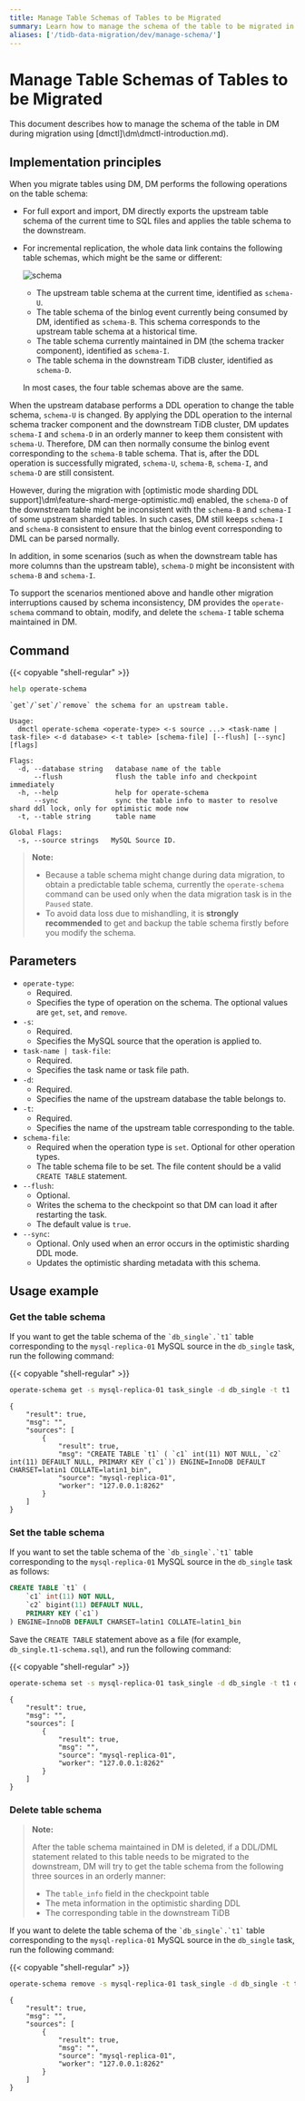 ```yaml
---
title: Manage Table Schemas of Tables to be Migrated
summary: Learn how to manage the schema of the table to be migrated in DM.
aliases: ['/tidb-data-migration/dev/manage-schema/']
---
```


# Manage Table Schemas of Tables to be Migrated

This document describes how to manage the schema of the table in DM during migration using [dmctl]\dm\dmctl-introduction.md).

## Implementation principles

When you migrate tables using DM, DM performs the following operations on the table schema:

- For full export and import, DM directly exports the upstream table schema of the current time to SQL files and applies the table schema to the downstream.

- For incremental replication, the whole data link contains the following table schemas, which might be the same or different:

    ![schema](/media/dm/operate-schema.png)

    * The upstream table schema at the current time, identified as `schema-U`.
    * The table schema of the binlog event currently being consumed by DM, identified as `schema-B`. This schema corresponds to the upstream table schema at a historical time.
    * The table schema currently maintained in DM (the schema tracker component), identified as `schema-I`.
    * The table schema in the downstream TiDB cluster, identified as `schema-D`.

    In most cases, the four table schemas above are the same.

When the upstream database performs a DDL operation to change the table schema, `schema-U` is changed. By applying the DDL operation to the internal schema tracker component and the downstream TiDB cluster, DM updates `schema-I` and `schema-D` in an orderly manner to keep them consistent with `schema-U`. Therefore, DM can then normally consume the binlog event corresponding to the `schema-B` table schema. That is, after the DDL operation is successfully migrated, `schema-U`, `schema-B`, `schema-I`, and `schema-D` are still consistent.

However, during the migration with [optimistic mode sharding DDL support]\dm\feature-shard-merge-optimistic.md) enabled, the `schema-D` of the downstream table might be inconsistent with the `schema-B` and `schema-I` of some upstream sharded tables. In such cases, DM still keeps `schema-I` and `schema-B` consistent to ensure that the binlog event corresponding to DML can be parsed normally.

In addition, in some scenarios (such as when the downstream table has more columns than the upstream table), `schema-D` might be inconsistent with `schema-B` and `schema-I`.

To support the scenarios mentioned above and handle other migration interruptions caused by schema inconsistency, DM provides the `operate-schema` command to obtain, modify, and delete the `schema-I` table schema maintained in DM.

## Command

{{< copyable "shell-regular" >}}

```bash
help operate-schema
```

```
`get`/`set`/`remove` the schema for an upstream table.

Usage:
  dmctl operate-schema <operate-type> <-s source ...> <task-name | task-file> <-d database> <-t table> [schema-file] [--flush] [--sync] [flags]

Flags:
  -d, --database string   database name of the table
      --flush             flush the table info and checkpoint immediately
  -h, --help              help for operate-schema
      --sync              sync the table info to master to resolve shard ddl lock, only for optimistic mode now
  -t, --table string      table name

Global Flags:
  -s, --source strings   MySQL Source ID.
```

> **Note:**
>
> - Because a table schema might change during data migration, to obtain a predictable table schema, currently the `operate-schema` command can be used only when the data migration task is in the `Paused` state.
> - To avoid data loss due to mishandling, it is **strongly recommended** to get and backup the table schema firstly before you modify the schema.

## Parameters

* `operate-type`:
    - Required.
    - Specifies the type of operation on the schema. The optional values are `get`, `set`, and `remove`.
* `-s`:
    - Required.
    - Specifies the MySQL source that the operation is applied to.
* `task-name | task-file`:
    - Required.
    - Specifies the task name or task file path.
* `-d`:
    - Required.
    - Specifies the name of the upstream database the table belongs to.
* `-t`:
    - Required.
    - Specifies the name of the upstream table corresponding to the table.
* `schema-file`:
    - Required when the operation type is `set`. Optional for other operation types.
    - The table schema file to be set. The file content should be a valid `CREATE TABLE` statement.
* `--flush`:
    - Optional.
    - Writes the schema to the checkpoint so that DM can load it after restarting the task.
    - The default value is `true`.
* `--sync`:
    - Optional. Only used when an error occurs in the optimistic sharding DDL mode.
    - Updates the optimistic sharding metadata with this schema.

## Usage example

### Get the table schema

If you want to get the table schema of the ``` `db_single`.`t1` ``` table corresponding to the `mysql-replica-01` MySQL source in the `db_single` task, run the following command:

{{< copyable "shell-regular" >}}

```bash
operate-schema get -s mysql-replica-01 task_single -d db_single -t t1
```

```
{
    "result": true,
    "msg": "",
    "sources": [
        {
            "result": true,
            "msg": "CREATE TABLE `t1` ( `c1` int(11) NOT NULL, `c2` int(11) DEFAULT NULL, PRIMARY KEY (`c1`)) ENGINE=InnoDB DEFAULT CHARSET=latin1 COLLATE=latin1_bin",
            "source": "mysql-replica-01",
            "worker": "127.0.0.1:8262"
        }
    ]
}
```

### Set the table schema

If you want to set the table schema of the ``` `db_single`.`t1` ``` table corresponding to the `mysql-replica-01` MySQL source in the `db_single` task as follows:

```sql
CREATE TABLE `t1` (
    `c1` int(11) NOT NULL,
    `c2` bigint(11) DEFAULT NULL,
    PRIMARY KEY (`c1`)
) ENGINE=InnoDB DEFAULT CHARSET=latin1 COLLATE=latin1_bin
```

Save the `CREATE TABLE` statement above as a file (for example, `db_single.t1-schema.sql`), and run the following command:

{{< copyable "shell-regular" >}}

```bash
operate-schema set -s mysql-replica-01 task_single -d db_single -t t1 db_single.t1-schema.sql
```

```
{
    "result": true,
    "msg": "",
    "sources": [
        {
            "result": true,
            "msg": "",
            "source": "mysql-replica-01",
            "worker": "127.0.0.1:8262"
        }
    ]
}
```

### Delete table schema

> **Note:**
>
> After the table schema maintained in DM is deleted, if a DDL/DML statement related to this table needs to be migrated to the downstream, DM will try to get the table schema from the following three sources in an orderly manner:
>
> * The `table_info` field in the checkpoint table
> * The meta information in the optimistic sharding DDL
> * The corresponding table in the downstream TiDB

If you want to delete the table schema of the ``` `db_single`.`t1` ``` table corresponding to the `mysql-replica-01` MySQL source in the `db_single` task, run the following command:

{{< copyable "shell-regular" >}}

```bash
operate-schema remove -s mysql-replica-01 task_single -d db_single -t t1
```

```
{
    "result": true,
    "msg": "",
    "sources": [
        {
            "result": true,
            "msg": "",
            "source": "mysql-replica-01",
            "worker": "127.0.0.1:8262"
        }
    ]
}
```
